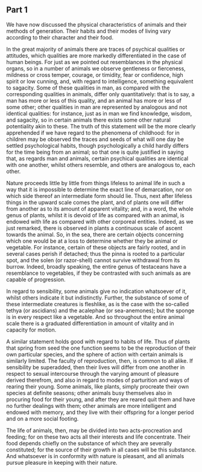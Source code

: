 ## Part 1

We have now discussed the physical characteristics of animals and their methods of generation.
Their habits and their modes of living vary according to their character and their food.

In the great majority of animals there are traces of psychical qualities or attitudes, which qualities are more markedly differentiated in the case of human beings.
For just as we pointed out resemblances in the physical organs, so in a number of animals we observe gentleness or fierceness, mildness or cross temper, courage, or timidity, fear or confidence, high spirit or low cunning, and, with regard to intelligence, something equivalent to sagacity.
Some of these qualities in man, as compared with the corresponding qualities in animals, differ only quantitatively: that is to say, a man has more or less of this quality, and an animal has more or less of some other; other qualities in man are represented by analogous and not identical qualities: for instance, just as in man we find knowledge, wisdom, and sagacity, so in certain animals there exists some other natural potentiality akin to these.
The truth of this statement will be the more clearly apprehended if we have regard to the phenomena of childhood: for in children may be observed the traces and seeds of what will one day be settled psychological habits, though psychologically a child hardly differs for the time being from an animal; so that one is quite justified in saying that, as regards man and animals, certain psychical qualities are identical with one another, whilst others resemble, and others are analogous to, each other.

Nature proceeds little by little from things lifeless to animal life in such a way that it is impossible to determine the exact line of demarcation, nor on which side thereof an intermediate form should lie.
Thus, next after lifeless things in the upward scale comes the plant, and of plants one will differ from another as to its amount of apparent vitality; and, in a word, the whole genus of plants, whilst it is devoid of life as compared with an animal, is endowed with life as compared with other corporeal entities.
Indeed, as we just remarked, there is observed in plants a continuous scale of ascent towards the animal.
So, in the sea, there are certain objects concerning which one would be at a loss to determine whether they be animal or vegetable.
For instance, certain of these objects are fairly rooted, and in several cases perish if detached; thus the pinna is rooted to a particular spot, and the solen (or razor-shell) cannot survive withdrawal from its burrow.
Indeed, broadly speaking, the entire genus of testaceans have a resemblance to vegetables, if they be contrasted with such animals as are capable of progression.

In regard to sensibility, some animals give no indication whatsoever of it, whilst others indicate it but indistinctly.
Further, the substance of some of these intermediate creatures is fleshlike, as is the case with the so-called tethya (or ascidians) and the acalephae (or sea-anemones); but the sponge is in every respect like a vegetable.
And so throughout the entire animal scale there is a graduated differentiation in amount of vitality and in capacity for motion.

A similar statement holds good with regard to habits of life.
Thus of plants that spring from seed the one function seems to be the reproduction of their own particular species, and the sphere of action with certain animals is similarly limited.
The faculty of reproduction, then, is common to all alike.
If sensibility be superadded, then their lives will differ from one another in respect to sexual intercourse through the varying amount of pleasure derived therefrom, and also in regard to modes of parturition and ways of rearing their young.
Some animals, like plants, simply procreate their own species at definite seasons; other animals busy themselves also in procuring food for their young, and after they are reared quit them and have no further dealings with them; other animals are more intelligent and endowed with memory, and they live with their offspring for a longer period and on a more social footing.

The life of animals, then, may be divided into two acts-procreation and feeding; for on these two acts all their interests and life concentrate.
Their food depends chiefly on the substance of which they are severally constituted; for the source of their growth in all cases will be this substance.
And whatsoever is in conformity with nature is pleasant, and all animals pursue pleasure in keeping with their nature.

